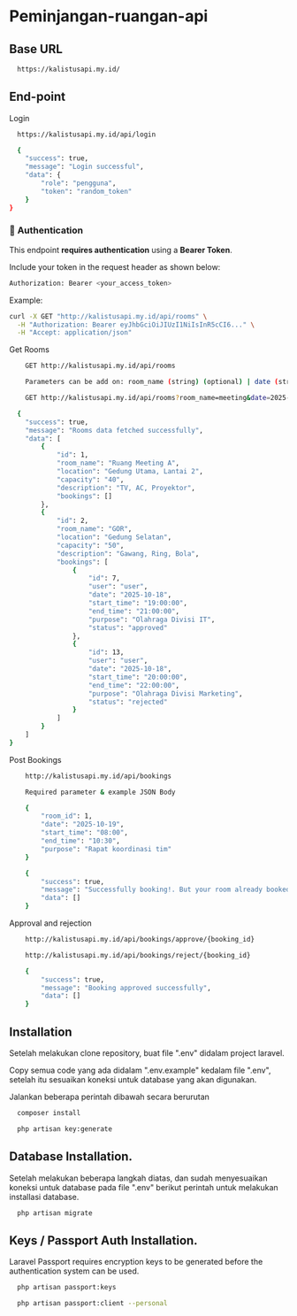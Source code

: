 # Peminjangan-ruangan-api

## Base URL
```bash
  https://kalistusapi.my.id/
```
## End-point
Login
```bash
  https://kalistusapi.my.id/api/login
```
```bash
  {
    "success": true,
    "message": "Login successful",
    "data": {
        "role": "pengguna",
        "token": "random_token"
    }
}
```

### 🔐 **Authentication**

This endpoint **requires authentication** using a **Bearer Token**.

Include your token in the request header as shown below:

```bash
Authorization: Bearer <your_access_token>
```

Example:
```bash
curl -X GET "http://kalistusapi.my.id/api/rooms" \
  -H "Authorization: Bearer eyJhbGciOiJIUzI1NiIsInR5cCI6..." \
  -H "Accept: application/json"
```

Get Rooms
```bash
    GET http://kalistusapi.my.id/api/rooms
```
```bash
    Parameters can be add on: room_name (string) (optional) | date (string) (optional) (format="YYYY-MM-DD")
```
```bash
    GET http://kalistusapi.my.id/api/rooms?room_name=meeting&date=2025-10-19
```
```bash
  {
    "success": true,
    "message": "Rooms data fetched successfully",
    "data": [
        {
            "id": 1,
            "room_name": "Ruang Meeting A",
            "location": "Gedung Utama, Lantai 2",
            "capacity": "40",
            "description": "TV, AC, Proyektor",
            "bookings": []
        },
        {
            "id": 2,
            "room_name": "GOR",
            "location": "Gedung Selatan",
            "capacity": "50",
            "description": "Gawang, Ring, Bola",
            "bookings": [
                {
                    "id": 7,
                    "user": "user",
                    "date": "2025-10-18",
                    "start_time": "19:00:00",
                    "end_time": "21:00:00",
                    "purpose": "Olahraga Divisi IT",
                    "status": "approved"
                },
                {
                    "id": 13,
                    "user": "user",
                    "date": "2025-10-18",
                    "start_time": "20:00:00",
                    "end_time": "22:00:00",
                    "purpose": "Olahraga Divisi Marketing",
                    "status": "rejected"
                }
            ]
        }
    ]
}
```
Post Bookings
```bash
    http://kalistusapi.my.id/api/bookings
```
```bash
    Required parameter & example JSON Body

    {
        "room_id": 1,
        "date": "2025-10-19",
        "start_time": "08:00",
        "end_time": "10:30",
        "purpose": "Rapat koordinasi tim"
    }
```
```bash
    {
        "success": true,
        "message": "Successfully booking!. But your room already booked by user from 10:00:00 to 12:00:00. Please wait until the admin approve your booking.",
        "data": []
    }
```
Approval and rejection
```bash
    http://kalistusapi.my.id/api/bookings/approve/{booking_id}

    http://kalistusapi.my.id/api/bookings/reject/{booking_id}
```

```bash
    {
        "success": true,
        "message": "Booking approved successfully",
        "data": []
    }
```


## Installation

Setelah melakukan clone repository, buat file ".env" didalam project laravel. <br>

Copy semua code yang ada didalam ".env.example" kedalam file ".env", setelah itu sesuaikan koneksi untuk database yang akan digunakan. <br>

Jalankan beberapa perintah dibawah secara berurutan
```bash
  composer install
```

```bash
  php artisan key:generate
```
## Database Installation.

Setelah melakukan beberapa langkah diatas, dan sudah menyesuaikan koneksi untuk database pada file ".env" berikut perintah untuk melakukan installasi database.
```bash
  php artisan migrate
```

## Keys / Passport Auth Installation.
Laravel Passport requires encryption keys to be generated before the authentication system can be used.
```bash
  php artisan passport:keys  
```
```bash
  php artisan passport:client --personal
```


